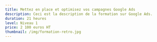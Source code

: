 ```yaml
---
title: Mettez en place et optimisez vos campagnes Google Ads
description: Ceci est la description de la formation sur Google Ads.
duration: 21 heures
level: Niveau 1
price: 2 100 euros HT
thumbnail: /img/formation-retro.jpg
---
```

